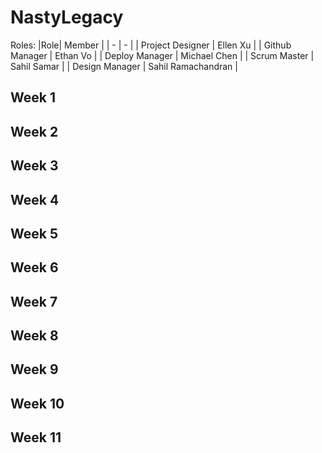 # NastyLegacy

Roles:
|Role| Member |
| - | - |
| Project Designer | Ellen Xu |
| Github Manager | Ethan Vo |
| Deploy Manager | Michael Chen |
| Scrum Master | Sahil Samar |
| Design Manager | Sahil Ramachandran |

## Week 1

## Week 2

## Week 3

## Week 4

## Week 5

## Week 6

## Week 7

## Week 8

## Week 9

## Week 10

## Week 11
